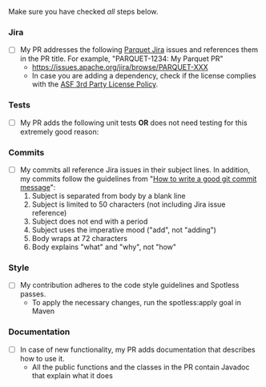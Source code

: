 Make sure you have checked _all_ steps below.

### Jira

- [ ] My PR addresses the following [Parquet Jira](https://issues.apache.org/jira/browse/PARQUET/) issues and references
  them in the PR title. For example, "PARQUET-1234: My Parquet PR"
    - https://issues.apache.org/jira/browse/PARQUET-XXX
    - In case you are adding a dependency, check if the license complies with
      the [ASF 3rd Party License Policy](https://www.apache.org/legal/resolved.html#category-x).

### Tests

- [ ] My PR adds the following unit tests __OR__ does not need testing for this extremely good reason:

### Commits

- [ ] My commits all reference Jira issues in their subject lines. In addition, my commits follow the guidelines
  from "[How to write a good git commit message](http://chris.beams.io/posts/git-commit/)":
    1. Subject is separated from body by a blank line
    1. Subject is limited to 50 characters (not including Jira issue reference)
    1. Subject does not end with a period
    1. Subject uses the imperative mood ("add", not "adding")
    1. Body wraps at 72 characters
    1. Body explains "what" and "why", not "how"

### Style
- [ ] My contribution adheres to the code style guidelines and Spotless passes.
    - To apply the necessary changes, run the spotless:apply goal in Maven

### Documentation

- [ ] In case of new functionality, my PR adds documentation that describes how to use it.
    - All the public functions and the classes in the PR contain Javadoc that explain what it does
